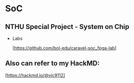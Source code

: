 # SoC

## NTHU Special Project - System on Chip

- Labs

  [https://github.com/bol-edu/caravel-soc_fpga-lab]

## Also can refer to my HackMD:

  [https://hackmd.io/@vic9112]
